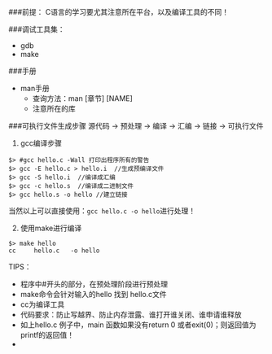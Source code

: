 ###前提：
    C语言的学习要尤其注意所在平台，以及编译工具的不同！

###调试工具集：
- gdb
- make

###手册
- man手册
    + 查询方法：man [章节] [NAME] 
    + 注意所在的库

###可执行文件生成步骤
源代码 -> 预处理 -> 编译 -> 汇编 -> 链接 -> 可执行文件

1. gcc编译步骤
```SHELL
$> #gcc hello.c -Wall 打印出程序所有的警告
$> gcc -E hello.c > hello.i  //生成预编译文件
$> gcc -S hello.i  //编译成汇编
$> gcc -c hello.s  //编译成二进制文件
$> gcc hello.s -o hello //建立链接
```
当然以上可以直接使用：`gcc hello.c -o hello`进行处理！

2. 使用make进行编译
```
$> make hello
cc     hello.c   -o hello 
```

TIPS：
- 程序中#开头的部分，在预处理阶段进行预处理
- make命令会针对输入的hello 找到 hello.c文件
- cc为编译工具
- 代码要求：防止写越界、防止内存泄露、谁打开谁关闭、谁申请谁释放
- 如上hello.c 例子中，main 函数如果没有return 0 或者exit(0)；则返回值为printf的返回值！
-  

 
